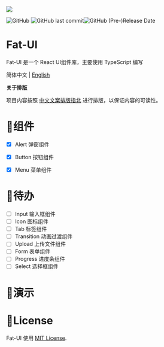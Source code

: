 <div>
<img src="./src/assets/Fat-.png">
</div>


![GitHub](https://img.shields.io/github/license/rabbitandcat/fat-ui) ![GitHub last commit](https://img.shields.io/github/last-commit/rabbitandcat/fat-ui)![GitHub (Pre-)Release Date](https://img.shields.io/github/release-date-pre/rabbitandcat/fat-ui)

<h1>Fat-UI</h1>

Fat-UI 是一个 React UI组件库，主要使用 TypeScript 编写

 简体中文 | [English](./README-en.md)

**关于排版**

项目内容按照 [中文文案排版指北](http://mazhuang.org/wiki/chinese-copywriting-guidelines/) 进行排版，以保证内容的可读性。

# 🎉组件

* [x] Alert 弹窗组件
* [x] Button 按钮组件
* [x] Menu 菜单组件



# 📌待办

* [ ] Input 输入框组件
* [ ] Icon 图标组件
* [ ] Tab 标签组件
* [ ] Transition 动画过渡组件
* [ ] Upload 上传文件组件
* [ ] Form 表单组件
* [ ] Progress 进度条组件
* [ ] Select 选择框组件

# 💎演示

# 🎈License

Fat-UI 使用 [MIT License](https://github.com/rabbitandcat/fat-netdisk/blob/master/LICENSE).
